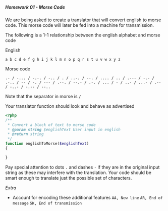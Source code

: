 ##### Homework 01 - Morse Code

We are being asked to create a translator that will convert english to morse code. This morse code will later be fed into a machine for transmission. 

The following is a 1-1 relationship between the english alphabet and morse code

English
```
a b c d e f g h i j k l m n o p q r s t u v w x y z
```

Morse code
```
.- / -... / -.-. / -.. / . / ..-. / --. / .... / .. / .--- / -.- / .-.. / -- / -. / --- / .--. / --.- / .-. / ... / - / ..- / ...- / .-- / -..- / -.-- / --..
```

Note that the separator in morse is ` / `


Your translator function should look and behave as advertised
```php
<?php
/**
 * Convert a block of text to morse code
 * @param string $englishText User input in english
 * @return string
 */
function englishToMorse($englishText)
{

}
```

Pay special attention to dots `.` and dashes `-` if they are in the original input string as these may interfere with the translation. 
Your code should be smart enough to translate just the possible set of characters. 

*Extra*
- Account for encoding these additional features
`
AA, New line
`
`
AR, End of message
`
`
SK, End of transmission
`
